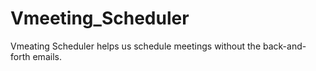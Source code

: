 # Vmeeting_Scheduler
Vmeating Scheduler helps us schedule meetings without the back-and-forth emails.
